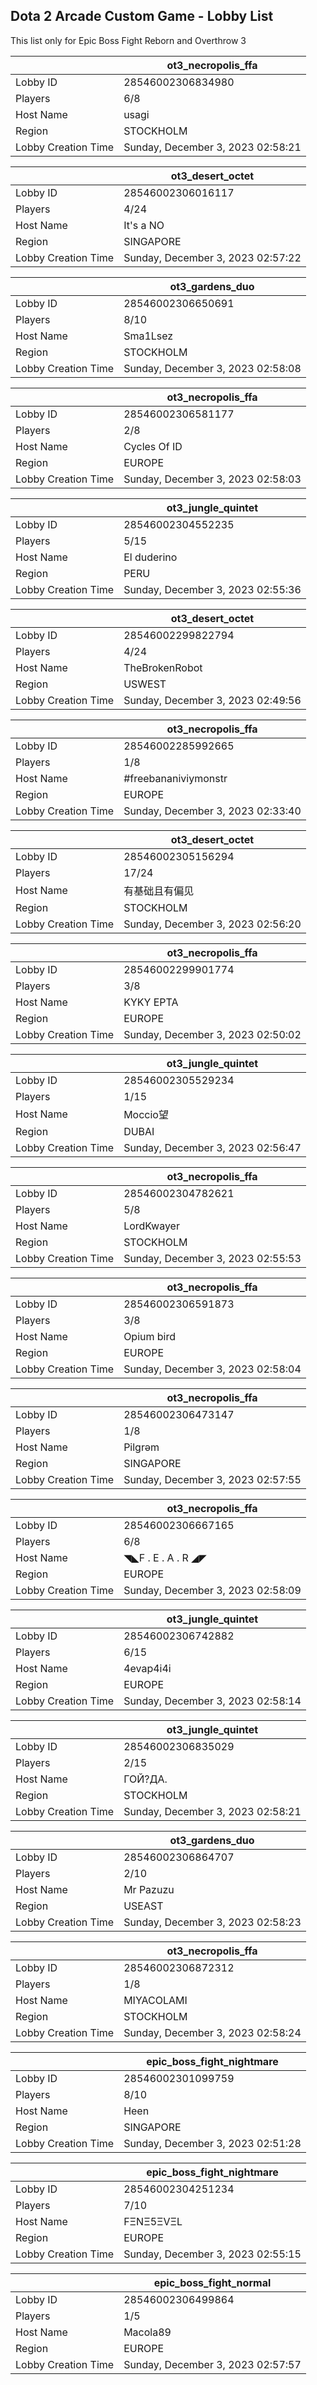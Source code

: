## Dota 2 Arcade Custom Game - Lobby List

This list only for Epic Boss Fight Reborn and Overthrow 3

|  | ot3_necropolis_ffa |
| ------ | ------ |
| Lobby ID | 28546002306834980 |
| Players | 6/8 |
| Host Name | usagi |
| Region | STOCKHOLM |
| Lobby Creation Time | Sunday, December 3, 2023 02:58:21 |


|  | ot3_desert_octet |
| ------ | ------ |
| Lobby ID | 28546002306016117 |
| Players | 4/24 |
| Host Name | It's a NO |
| Region | SINGAPORE |
| Lobby Creation Time | Sunday, December 3, 2023 02:57:22 |


|  | ot3_gardens_duo |
| ------ | ------ |
| Lobby ID | 28546002306650691 |
| Players | 8/10 |
| Host Name | Sma1Lsez |
| Region | STOCKHOLM |
| Lobby Creation Time | Sunday, December 3, 2023 02:58:08 |


|  | ot3_necropolis_ffa |
| ------ | ------ |
| Lobby ID | 28546002306581177 |
| Players | 2/8 |
| Host Name | Cycles Of ID |
| Region | EUROPE |
| Lobby Creation Time | Sunday, December 3, 2023 02:58:03 |


|  | ot3_jungle_quintet |
| ------ | ------ |
| Lobby ID | 28546002304552235 |
| Players | 5/15 |
| Host Name | El duderino |
| Region | PERU |
| Lobby Creation Time | Sunday, December 3, 2023 02:55:36 |


|  | ot3_desert_octet |
| ------ | ------ |
| Lobby ID | 28546002299822794 |
| Players | 4/24 |
| Host Name | TheBrokenRobot |
| Region | USWEST |
| Lobby Creation Time | Sunday, December 3, 2023 02:49:56 |


|  | ot3_necropolis_ffa |
| ------ | ------ |
| Lobby ID | 28546002285992665 |
| Players | 1/8 |
| Host Name | #freebananiviymonstr |
| Region | EUROPE |
| Lobby Creation Time | Sunday, December 3, 2023 02:33:40 |


|  | ot3_desert_octet |
| ------ | ------ |
| Lobby ID | 28546002305156294 |
| Players | 17/24 |
| Host Name | 有基础且有偏见 |
| Region | STOCKHOLM |
| Lobby Creation Time | Sunday, December 3, 2023 02:56:20 |


|  | ot3_necropolis_ffa |
| ------ | ------ |
| Lobby ID | 28546002299901774 |
| Players | 3/8 |
| Host Name | KYKY EPTA |
| Region | EUROPE |
| Lobby Creation Time | Sunday, December 3, 2023 02:50:02 |


|  | ot3_jungle_quintet |
| ------ | ------ |
| Lobby ID | 28546002305529234 |
| Players | 1/15 |
| Host Name | Moccio望 |
| Region | DUBAI |
| Lobby Creation Time | Sunday, December 3, 2023 02:56:47 |


|  | ot3_necropolis_ffa |
| ------ | ------ |
| Lobby ID | 28546002304782621 |
| Players | 5/8 |
| Host Name | LordKwayer |
| Region | STOCKHOLM |
| Lobby Creation Time | Sunday, December 3, 2023 02:55:53 |


|  | ot3_necropolis_ffa |
| ------ | ------ |
| Lobby ID | 28546002306591873 |
| Players | 3/8 |
| Host Name | Opium bird |
| Region | EUROPE |
| Lobby Creation Time | Sunday, December 3, 2023 02:58:04 |


|  | ot3_necropolis_ffa |
| ------ | ------ |
| Lobby ID | 28546002306473147 |
| Players | 1/8 |
| Host Name | Pilɡrəm |
| Region | SINGAPORE |
| Lobby Creation Time | Sunday, December 3, 2023 02:57:55 |


|  | ot3_necropolis_ffa |
| ------ | ------ |
| Lobby ID | 28546002306667165 |
| Players | 6/8 |
| Host Name | ◥◣F . E . A . R ◢◤ |
| Region | EUROPE |
| Lobby Creation Time | Sunday, December 3, 2023 02:58:09 |


|  | ot3_jungle_quintet |
| ------ | ------ |
| Lobby ID | 28546002306742882 |
| Players | 6/15 |
| Host Name | 4evap4i4i |
| Region | EUROPE |
| Lobby Creation Time | Sunday, December 3, 2023 02:58:14 |


|  | ot3_jungle_quintet |
| ------ | ------ |
| Lobby ID | 28546002306835029 |
| Players | 2/15 |
| Host Name | ГОЙ?ДА. |
| Region | STOCKHOLM |
| Lobby Creation Time | Sunday, December 3, 2023 02:58:21 |


|  | ot3_gardens_duo |
| ------ | ------ |
| Lobby ID | 28546002306864707 |
| Players | 2/10 |
| Host Name | Mr Pazuzu |
| Region | USEAST |
| Lobby Creation Time | Sunday, December 3, 2023 02:58:23 |


|  | ot3_necropolis_ffa |
| ------ | ------ |
| Lobby ID | 28546002306872312 |
| Players | 1/8 |
| Host Name | MIYACOLAMI |
| Region | STOCKHOLM |
| Lobby Creation Time | Sunday, December 3, 2023 02:58:24 |


|  | epic_boss_fight_nightmare |
| ------ | ------ |
| Lobby ID | 28546002301099759 |
| Players | 8/10 |
| Host Name | Heen |
| Region | SINGAPORE |
| Lobby Creation Time | Sunday, December 3, 2023 02:51:28 |


|  | epic_boss_fight_nightmare |
| ------ | ------ |
| Lobby ID | 28546002304251234 |
| Players | 7/10 |
| Host Name | FΞNΞ5ΞVΞL |
| Region | EUROPE |
| Lobby Creation Time | Sunday, December 3, 2023 02:55:15 |


|  | epic_boss_fight_normal |
| ------ | ------ |
| Lobby ID | 28546002306499864 |
| Players | 1/5 |
| Host Name | Macola89 |
| Region | EUROPE |
| Lobby Creation Time | Sunday, December 3, 2023 02:57:57 |


